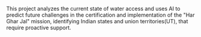 This project analyzes the current state of water access and uses AI to predict future challenges in the certification and implementation of the "Har Ghar Jal" mission, identifying Indian states and union territories(UT), that require proactive support.
